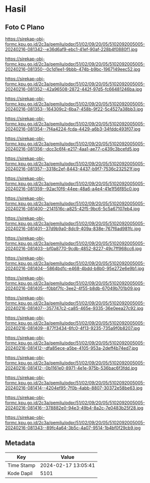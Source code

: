 # Hasil

## Foto C Plano

https://sirekap-obj-formc.kpu.go.id/2c3a/pemilu/pdpr/51/02/09/20/05/5102092005005-20240216-081342--e36d6af9-ebc1-41ef-90af-228b4f0880f1.jpg

https://sirekap-obj-formc.kpu.go.id/2c3a/pemilu/pdpr/51/02/09/20/05/5102092005005-20240216-081350--0c1d1ee1-9bbb-474b-b9bc-1967149eec52.jpg

https://sirekap-obj-formc.kpu.go.id/2c3a/pemilu/pdpr/51/02/09/20/05/5102092005005-20240216-081352--42a96508-2872-442f-97d5-fc66481246ba.jpg

https://sirekap-obj-formc.kpu.go.id/2c3a/pemilu/pdpr/51/02/09/20/05/5102092005005-20240216-081353--164309c2-6ba7-458b-9f22-5c4527a38bb3.jpg

https://sirekap-obj-formc.kpu.go.id/2c3a/pemilu/pdpr/51/02/09/20/05/5102092005005-20240216-081354--7f4a4224-fcda-4429-a6b3-34fddc493f07.jpg

https://sirekap-obj-formc.kpu.go.id/2c3a/pemilu/pdpr/51/02/09/20/05/5102092005005-20240216-081356--dcc3c6f4-e217-4aa1-ae77-c439c3bcefd5.jpg

https://sirekap-obj-formc.kpu.go.id/2c3a/pemilu/pdpr/51/02/09/20/05/5102092005005-20240216-081357--3318c2ef-8443-4437-b9f7-7536c232521f.jpg

https://sirekap-obj-formc.kpu.go.id/2c3a/pemilu/pdpr/51/02/09/20/05/5102092005005-20240216-081359--92ac10f6-44ee-48a6-a4e4-41e1f56f85c0.jpg

https://sirekap-obj-formc.kpu.go.id/2c3a/pemilu/pdpr/51/02/09/20/05/5102092005005-20240216-081400--2141516c-a825-42f5-9bc6-5c5a67107eb4.jpg

https://sirekap-obj-formc.kpu.go.id/2c3a/pemilu/pdpr/51/02/09/20/05/5102092005005-20240216-081401--37d9b9a0-8dc9-409a-838e-767f6ad981fc.jpg

https://sirekap-obj-formc.kpu.go.id/2c3a/pemilu/pdpr/51/02/09/20/05/5102092005005-20240216-081403--bf0a8770-9cdb-4852-8227-49c7ff968cc6.jpg

https://sirekap-obj-formc.kpu.go.id/2c3a/pemilu/pdpr/51/02/09/20/05/5102092005005-20240216-081404--5864bd1c-e468-4bdd-b8b0-95e272e6e9b1.jpg

https://sirekap-obj-formc.kpu.go.id/2c3a/pemilu/pdpr/51/02/09/20/05/5102092005005-20240216-081405--f0bbf7fc-3ee2-4f55-b8db-67049b701b09.jpg

https://sirekap-obj-formc.kpu.go.id/2c3a/pemilu/pdpr/51/02/09/20/05/5102092005005-20240216-081407--357747c2-ca85-465e-9335-36e0eea27c92.jpg

https://sirekap-obj-formc.kpu.go.id/2c3a/pemilu/pdpr/51/02/09/20/05/5102092005005-20240216-081409--877f3434-6fc0-4f13-9235-735a9f0b8207.jpg

https://sirekap-obj-formc.kpu.go.id/2c3a/pemilu/pdpr/51/02/09/20/05/5102092005005-20240216-081412--dfa85ece-a5be-4105-953a-2deff4b74ed7.jpg

https://sirekap-obj-formc.kpu.go.id/2c3a/pemilu/pdpr/51/02/09/20/05/5102092005005-20240216-081412--0b1161e0-8971-4e1e-975b-536bac6f3fdd.jpg

https://sirekap-obj-formc.kpu.go.id/2c3a/pemilu/pdpr/51/02/09/20/05/5102092005005-20240216-081414--4204ef95-7f0b-4abb-8807-30372e58be63.jpg

https://sirekap-obj-formc.kpu.go.id/2c3a/pemilu/pdpr/51/02/09/20/05/5102092005005-20240216-081416--378882e0-94e3-49b4-8a2c-7e0483b25f28.jpg

https://sirekap-obj-formc.kpu.go.id/2c3a/pemilu/pdpr/51/02/09/20/05/5102092005005-20240216-081343--89fc4a64-3b5c-4a07-9514-1b4bf0f29cb9.jpg


## Metadata

| Key        | Value               |
| ---------- | ------------------- |
| Time Stamp | 2024-02-17 13:05:41 |
| Kode Dapil | 5101                |



